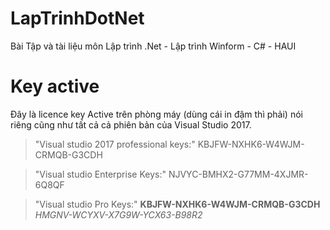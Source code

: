 # LapTrinhDotNet
Bài Tập và tài liệu môn Lập trình .Net - Lập trình Winform - C# - HAUI
# Key active
Đây là licence key Active trên phòng máy (dùng cái in đậm thì phải) nói riêng cũng như tất cả cả phiên bản của Visual Studio 2017.

> "Visual studio 2017 professional keys:"
KBJFW-NXHK6-W4WJM-CRMQB-G3CDH
 
> "Visual studio Enterprise Keys:"
NJVYC-BMHX2-G77MM-4XJMR-6Q8QF
 
> "Visual studio Pro Keys:"
**KBJFW-NXHK6-W4WJM-CRMQB-G3CDH**
*HMGNV-WCYXV-X7G9W-YCX63-B98R2*
